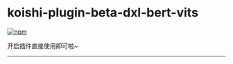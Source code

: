# koishi-plugin-beta-dxl-bert-vits

[![npm](https://img.shields.io/npm/v/koishi-plugin-beta-dxl-bert-vits?style=flat-square)](https://www.npmjs.com/package/koishi-plugin-beta-dxl-bert-vits)


开启插件直接使用即可啦~

---